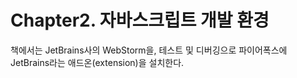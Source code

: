 # Chapter2. 자바스크립트 개발 환경
책에서는 JetBrains사의 WebStorm을, 테스트 및 디버깅으로 파이어폭스에 JetBrains라는 애드온(extension)을 설치한다.
